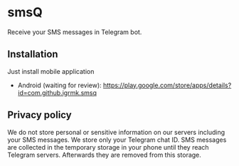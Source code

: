 smsQ
====

Receive your SMS messages in Telegram bot.

Installation
------------

Just install mobile application
  * Android (waiting for review): https://play.google.com/store/apps/details?id=com.github.igrmk.smsq

Privacy policy
--------------

We do not store personal or sensitive information on our servers including your SMS messages.
We store only your Telegram chat ID.
SMS messages are collected in the temporary storage in your phone until they reach Telegram servers.
Afterwards they are removed from this storage.
